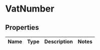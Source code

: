 
# VatNumber

## Properties
Name | Type | Description | Notes
------------ | ------------- | ------------- | -------------



